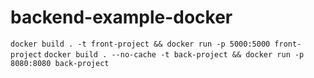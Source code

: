 # backend-example-docker

`docker build . -t front-project && docker run -p 5000:5000 front-project`
`docker build . --no-cache -t back-project && docker run -p 8080:8080 back-project`
